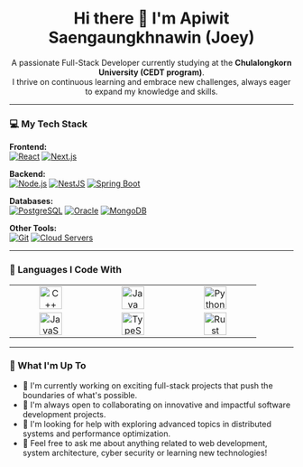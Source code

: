 <h1 align="center">Hi there 👋 I'm Apiwit Saengaungkhnawin (Joey)</h1>

<p align="center">
  A passionate Full-Stack Developer currently studying at the <strong>Chulalongkorn University (CEDT program)</strong>.
  <br />
  I thrive on continuous learning and embrace new challenges, always eager to expand my knowledge and skills.
</p>

---

### 💻 My Tech Stack

<p align="left">
  <strong>Frontend:</strong><br>
  <a href="https://reactjs.org/" target="_blank"><img src="https://img.shields.io/badge/React-61DAFB?style=for-the-badge&logo=react&logoColor=black" alt="React"></a>
  <a href="https://nextjs.org/" target="_blank"><img src="https://img.shields.io/badge/Next.js-000000?style=for-the-badge&logo=next.js&logoColor=white" alt="Next.js"></a>
</p>

<p align="left">
  <strong>Backend:</strong><br>
  <a href="https://nodejs.org" target="_blank"><img src="https://img.shields.io/badge/Node.js-339933?style=for-the-badge&logo=node.js&logoColor=white" alt="Node.js"></a>
  <a href="https://nestjs.com/" target="_blank"><img src="https://img.shields.io/badge/NestJS-E0234E?style=for-the-badge&logo=nestjs&logoColor=white" alt="NestJS"></a>
  <a href="https://spring.io/" target="_blank"><img src="https://img.shields.io/badge/Spring-6DB33F?style=for-the-badge&logo=spring&logoColor=white" alt="Spring Boot"></a>
</p>

<p align="left">
  <strong>Databases:</strong><br>
  <a href="https://www.postgresql.org" target="_blank"><img src="https://img.shields.io/badge/PostgreSQL-4169E1?style=for-the-badge&logo=postgresql&logoColor=white" alt="PostgreSQL"></a>
  <a href="https://www.oracle.com/database/" target="_blank"><img src="https://img.shields.io/badge/Oracle-F80000?style=for-the-badge&logo=oracle&logoColor=white" alt="Oracle"></a>
  <a href="https://www.mongodb.com/" target="_blank"><img src="https://img.shields.io/badge/MongoDB-47A248?style=for-the-badge&logo=mongodb&logoColor=white" alt="MongoDB"></a>
</p>

<p align="left">
  <strong>Other Tools:</strong><br>
  <a href="https://git-scm.com/" target="_blank"><img src="https://img.shields.io/badge/Git-F05032?style=for-the-badge&logo=git&logoColor=white" alt="Git"></a>
  <a href="#"><img src="https://img.shields.io/badge/Cloud_Servers-0089D6?style=for-the-badge&logo=google-cloud&logoColor=white" alt="Cloud Servers"></a>
</p>

---

### 🚀 Languages I Code With

<table>
  <tr>
    <td align="center" width="130">
      <a href="https://isocpp.org/" target="_blank" rel="noopener noreferrer">
        <img src="https://cdn.jsdelivr.net/gh/devicons/devicon/icons/cplusplus/cplusplus-original.svg" width="40" height="40" alt="C++" />
      </a>
    </td>
    <td align="center" width="130">
      <a href="https://www.java.com/" target="_blank" rel="noopener noreferrer">
        <img src="https://cdn.jsdelivr.net/gh/devicons/devicon/icons/java/java-original.svg" width="40" height="40" alt="Java" />
      </a>
    </td>
    <td align="center" width="130">
      <a href="https://www.python.org/" target="_blank" rel="noopener noreferrer">
        <img src="https://cdn.jsdelivr.net/gh/devicons/devicon/icons/python/python-original.svg" width="40" height="40" alt="Python" />
      </a>
    </td>
  </tr>
  <tr>
    <td align="center" width="130">
      <a href="https://developer.mozilla.org/en-US/docs/Web/JavaScript" target="_blank" rel="noopener noreferrer">
        <img src="https://cdn.jsdelivr.net/gh/devicons/devicon/icons/javascript/javascript-original.svg" width="40" height="40" alt="JavaScript" />
      </a>
    </td>
    <td align="center" width="130">
      <a href="https://www.typescriptlang.org/" target="_blank" rel="noopener noreferrer">
        <img src="https://cdn.jsdelivr.net/gh/devicons/devicon/icons/typescript/typescript-original.svg" width="40" height="40" alt="TypeScript" />
      </a>
    </td>
    <td align="center" width="130">
      <a href="https.rust-lang.org/" target="_blank" rel="noopener noreferrer">
        <img src="https://upload.wikimedia.org/wikipedia/commons/d/d5/Rust_programming_language_black_logo.svg" width="40" height="40" alt="Rust" />
      </a>
    </td>
  </tr>
</table>

---

### 🌱 What I'm Up To

- 🔭 I'm currently working on exciting full-stack projects that push the boundaries of what's possible.
- 👯 I'm always open to collaborating on innovative and impactful software development projects.
- 🤔 I'm looking for help with exploring advanced topics in distributed systems and performance optimization.
- 💬 Feel free to ask me about anything related to web development, system architecture, cyber security or learning new technologies!
